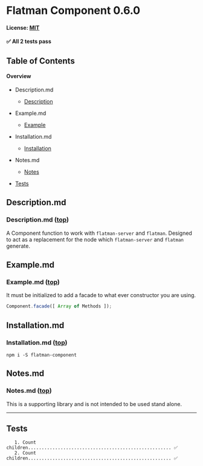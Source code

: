 # Flatman Component 0.6.0
#### License: [MIT](https://opensource.org/licenses/MIT)

#### ✅ All 2 tests pass

## Table of Contents

#### Overview


- Description.md
  - [Description](#--description-top)

- Example.md
  - [Example](#--example-top)

- Installation.md
  - [Installation](#--installation-top)

- Notes.md
  - [Notes](#--notes-top)
- [Tests](#tests)

## Description.md
### Description.md ([top](#table-of-contents))

A Component function to work with `flatman-server` and `flatman`. Designed to act as a replacement for the node which `flatman-server` and `flatman` generate.

## Example.md
### Example.md ([top](#table-of-contents))

It must be initialized to add a facade to what ever constructor you are using.

```javascript
Component.facade([ Array of Methods ]);
```
## Installation.md
### Installation.md ([top](#table-of-contents))

`npm i -S flatman-component`

## Notes.md
### Notes.md ([top](#table-of-contents))

This is a supporting library and is not intended to be used stand alone.

***

## Tests

```
   1. Count children..................................................... ✅
   2. Count children..................................................... ✅
```
